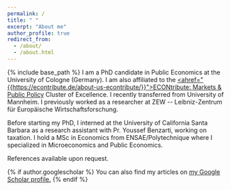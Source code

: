 ```yaml
---
permalink: /
title: " "
excerpt: "About me"
author_profile: true
redirect_from: 
  - /about/
  - /about.html
---
```

{% include base_path %}
I am a PhD candidate in Public Economics at the University of Cologne (Germany). I am also affiliated to the <u><ahref="{{https://econtribute.de/about-us-econtribute/}}">ECONtribute: Markets & Public Policy</a></u> Cluster of Excellence.  I recently transferred from University of Mannheim. I previously worked as a researcher at ZEW -- Leibniz-Zentrum für Europäische Wirtschaftsforschung.


Before starting my PhD, I interned at the University of California
Santa Barbara as a research assistant with Pr. Youssef Benzarti, working on
taxation. I hold a MSc in Economics from ENSAE/Polytechnique where I specialized in Microeconomics
and Public Economics. 


References available upon request.

{% if author.googlescholar %}
  You can also find my articles on <u><a href="{{author.googlescholar}}">my Google Scholar profile</a>.</u>
{% endif %}

<!---# Publications 
{% for post in site.publications reversed %}
  {% include archive-single.html %}
{% endfor %}
# Work in Progress
{% for post in site.drafts reversed %}
  {% include archive-single.html %}
{% endfor %}
---> 

